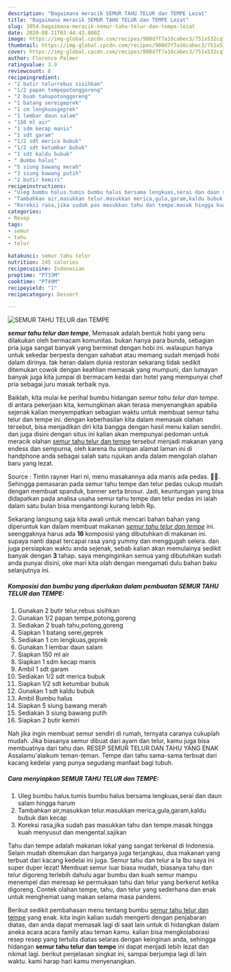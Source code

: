 ```yaml
---
description: "Bagaimana meracik SEMUR TAHU TELUR dan TEMPE Lezat"
title: "Bagaimana meracik SEMUR TAHU TELUR dan TEMPE Lezat"
slug: 3054-bagaimana-meracik-semur-tahu-telur-dan-tempe-lezat
date: 2020-08-21T03:44:43.800Z
image: https://img-global.cpcdn.com/recipes/980d7f7a16cabec3/751x532cq70/semur-tahu-telur-dan-tempe-foto-resep-utama.jpg
thumbnail: https://img-global.cpcdn.com/recipes/980d7f7a16cabec3/751x532cq70/semur-tahu-telur-dan-tempe-foto-resep-utama.jpg
cover: https://img-global.cpcdn.com/recipes/980d7f7a16cabec3/751x532cq70/semur-tahu-telur-dan-tempe-foto-resep-utama.jpg
author: Florence Palmer
ratingvalue: 3.9
reviewcount: 8
recipeingredient:
- "2 butir telurrebus sisihkan"
- "1/2 papan tempepotonggoreng"
- "2 buah tahupotonggoreng"
- "1 batang sereigeprek"
- "1 cm lengkuasgeprek"
- "1 lembar daun salam"
- "150 ml air"
- "1 sdm kecap manis"
- "1 sdt garam"
- "1/2 sdt merica bubuk"
- "1/2 sdt ketumbar bubuk"
- "1 sdt kaldu bubuk"
- " Bumbu halus"
- "5 siung bawang merah"
- "3 siung bawang putih"
- "2 butir kemiri"
recipeinstructions:
- "Uleg bumbu halus.tumis bumbu halus bersama lengkuas,serai dan daun salam hingga harum"
- "Tambahkan air,masukkan telur.masukkan merica,gula,garam,kaldu bubuk dan kecap"
- "Koreksi rasa,jika sudah pas masukkan tahu dan tempe.masak hingga kuah menyusut dan mengental.sajikan"
categories:
- Resep
tags:
- semur
- tahu
- telur

katakunci: semur tahu telur 
nutrition: 245 calories
recipecuisine: Indonesian
preptime: "PT33M"
cooktime: "PT49M"
recipeyield: "1"
recipecategory: Dessert

---
```



![SEMUR TAHU TELUR dan TEMPE](https://img-global.cpcdn.com/recipes/980d7f7a16cabec3/751x532cq70/semur-tahu-telur-dan-tempe-foto-resep-utama.jpg)

<b><i>semur tahu telur dan tempe</i></b>, Memasak adalah bentuk hobi yang seru dilakukan oleh bermacam komunitas. bukan hanya para bunda, sebagian pria juga sangat banyak yang berminat dengan hobi ini. walaupun hanya untuk sekedar berpesta dengan sahabat atau memang sudah menjadi hobi dalam dirinya. tak heran dalam dunia restoran sekarang tidak sedikit ditemukan cowok dengan keahlian memasak yang mumpuni, dan lumayan banyak juga kita jumpai di bermacam kedai dan hotel yang mempunyai chef pria sebagai juru masak terbaik nya.

Baiklah, kita mulai ke perihal bumbu hidangan <i>semur tahu telur dan tempe</i>. di antara pekerjaan kita, kemungkinan akan terasa menyenangkan apabila sejenak kalian menyempatkan sebagian waktu untuk membuat semur tahu telur dan tempe ini. dengan keberhasilan kita dalam memasak olahan tersebut, bisa menjadikan diri kita bangga dengan hasil menu kalian sendiri. dan juga disini dengan situs ini kalian akan mempunyai pedoman untuk meracik olahan <u>semur tahu telur dan tempe</u> tersebut menjadi makanan yang endess dan sempurna, oleh karena itu simpan alamat laman ini di handphone anda sebagai salah satu rujukan anda dalam mengolah olahan baru yang lezat.

Source : Tintin rayner Hari ni, menu masakannya ada manis ada pedas. 🥰😘. Sehingga pemasaran pada semur tahu tempe dan telur pedas cukup mudah dengan membuat spanduk, banner serta brosur. Jadi, keuntungan yang bisa didapatkan pada analisa usaha semur tahu tempe dan telur pedas ini ialah dalam satu bulan bisa mengantongi kurang lebih Rp.


Sekarang langsung saja kita awali untuk mencari bahan bahan yang diperuntuk kan dalam membuat makanan <u><i>semur tahu telur dan tempe</i></u> ini. seenggaknya harus ada <b>16</b> komposisi yang dibutuhkan di makanan ini. supaya nanti dapat tercapai rasa yang yummy dan menggugah selera. dan juga persiapkan waktu anda sejenak, sebab kalian akan memulainya sedikit banyak dengan <b>3</b> tahap. saya menginginkan semua yang dibutuhkan sudah anda punyai disini, oke mari kita olah dengan mengamati dulu bahan baku selanjutnya ini.

<!--inarticleads1-->

##### Komposisi dan bumbu yang diperlukan dalam pembuatan SEMUR TAHU TELUR dan TEMPE:

1. Gunakan 2 butir telur,rebus sisihkan
1. Gunakan 1/2 papan tempe,potong,goreng
1. Sediakan 2 buah tahu,potong,goreng
1. Siapkan 1 batang serei,geprek
1. Sediakan 1 cm lengkuas,geprek
1. Gunakan 1 lembar daun salam
1. Siapkan 150 ml air
1. Siapkan 1 sdm kecap manis
1. Ambil 1 sdt garam
1. Sediakan 1/2 sdt merica bubuk
1. Siapkan 1/2 sdt ketumbar bubuk
1. Gunakan 1 sdt kaldu bubuk
1. Ambil  Bumbu halus
1. Siapkan 5 siung bawang merah
1. Sediakan 3 siung bawang putih
1. Siapkan 2 butir kemiri


Nah jika ingin membuat semur sendiri di rumah, ternyata caranya cukuplah mudah. Jika biasanya semur dibuat dari ayam dan telur, kamu juga bisa membuatnya dari tahu dan. RESEP SEMUR TELUR DAN TAHU YANG ENAK Assalamu&#39;alaikum teman-teman. Tempe dan tahu sama-sama terbuat dari kacang kedelai yang punya segudang manfaat bagi tubuh. 

<!--inarticleads2-->

##### Cara menyiapkan SEMUR TAHU TELUR dan TEMPE:

1. Uleg bumbu halus.tumis bumbu halus bersama lengkuas,serai dan daun salam hingga harum
1. Tambahkan air,masukkan telur.masukkan merica,gula,garam,kaldu bubuk dan kecap
1. Koreksi rasa,jika sudah pas masukkan tahu dan tempe.masak hingga kuah menyusut dan mengental.sajikan


Tahu dan tempe adalah makanan lokal yang sangat terkenal di Indonesia. Selain mudah ditemukan dan harganya juga terjangkau, dua makanan yang terbuat dari kacang kedelai ini juga. Semur tahu dan telur a la Ibu saya ini super duper lezat! Membuat semur luar biasa mudah, biasanya tahu dan telur digoreng terlebih dahulu agar bumbu dan kuah semur mampu menempel dan meresap ke permukaan tahu dan telur yang berkerut ketika digoreng. Contek olahan tempe, tahu, dan telur yang sederhana dan enak untuk menghemat uang makan selama masa pandemi. 

Berikut sedikit pembahasan menu tentang bumbu <u>semur tahu telur dan tempe</u> yang enak. kita ingin kalian sudah mengerti dengan penjabaran diatas, dan anda dapat memasak lagi di saat lain untuk di hidangkan dalam aneka acara acara family atau teman kamu. kalian bisa mengkolaborasi resep resep yang tertulis diatas selaras dengan keinginan anda, sehingga hidangan <b>semur tahu telur dan tempe</b> ini dapat menjadi lebih lezat dan nikmat lagi. berikut penjelasan singkat ini, sampai berjumpa lagi di lain waktu. kami harap hari kamu menyenangkan.
